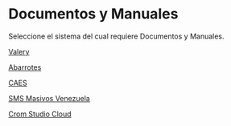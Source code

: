 # Documentos y Manuales

Seleccione el sistema del cual requiere Documentos y Manuales.



[Valery](https://cromstudio.com.ve/descargas/archivos/manuales/valery)



[Abarrotes](https://cromstudio.com.ve/descargas/archivos/manuales/abarrot/manual-eleventa-punto-de-venta.pdf)



[CAES](https://cromstudio.com.ve/descargas/archivos/manuales/caes/)



[SMS Masivos Venezuela](https://cromstudio.com.ve/descargas/archivos/manuales/sms)



[Crom Studio Cloud](https://cromstudio.com.ve/descargas/archivos/manuales/cloud)












































































































#
























